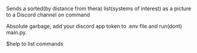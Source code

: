 Sends a sorted(by distance from thera) list(systems of interest) as a picture to a Discord channel on command

Absolute garbage, add your discord app token to .env file and run(dont) main.py.

$help to list commands